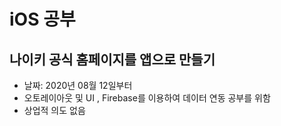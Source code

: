 # iOS 공부

## 나이키 공식 홈페이지를 앱으로 만들기 
- 날짜: 2020년 08월 12일부터
- 오토레이아웃 및 UI , Firebase를 이용하여 데이터 연동 공부를 위함
- 상업적 의도 없음
